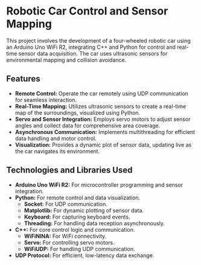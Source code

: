 # Robotic Car Control and Sensor Mapping

This project involves the development of a four-wheeled robotic car using an Arduino Uno WiFi R2, integrating C++ and Python for control and real-time sensor data acquisition. The car uses ultrasonic sensors for environmental mapping and collision avoidance.

## Features
- **Remote Control:** Operate the car remotely using UDP communication for seamless interaction.
- **Real-Time Mapping:** Utilizes ultrasonic sensors to create a real-time map of the surroundings, visualized using Python.
- **Servo and Sensor Integration:** Employs servo motors to adjust sensor angles and collect data for comprehensive area coverage.
- **Asynchronous Communication:** Implements multithreading for efficient data handling and motor control.
- **Visualization:** Provides a dynamic plot of sensor data, updating live as the car navigates its environment.

## Technologies and Libraries Used
- **Arduino Uno WiFi R2:** For microcontroller programming and sensor integration.
- **Python:** For remote control and data visualization.
  - **Socket:** For UDP communication.
  - **Matplotlib:** For dynamic plotting of sensor data.
  - **Keyboard:** For capturing keyboard events.
  - **Threading:** For handling data reception asynchronously.
- **C++:** For core control logic and communication.
  - **WiFiNINA:** For WiFi connectivity.
  - **Servo:** For controlling servo motors.
  - **WiFiUDP:** For handling UDP communication.
- **UDP Protocol:** For efficient, low-latency data exchange.
